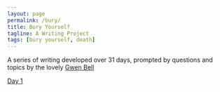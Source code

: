 ```yaml
---
layout: page
permalink: /bury/
title: Bury Yourself
tagline: A Writing Project
tags: [bury yourself, death]
---
```


A series of writing developed over 31 days, prompted by questions and topics by the lovely [Gwen Bell](http://www.gwenbell.com "Gwen Bell")
<br>

[Day 1](http://www.foursides.ca/bury-yourself-day-1)